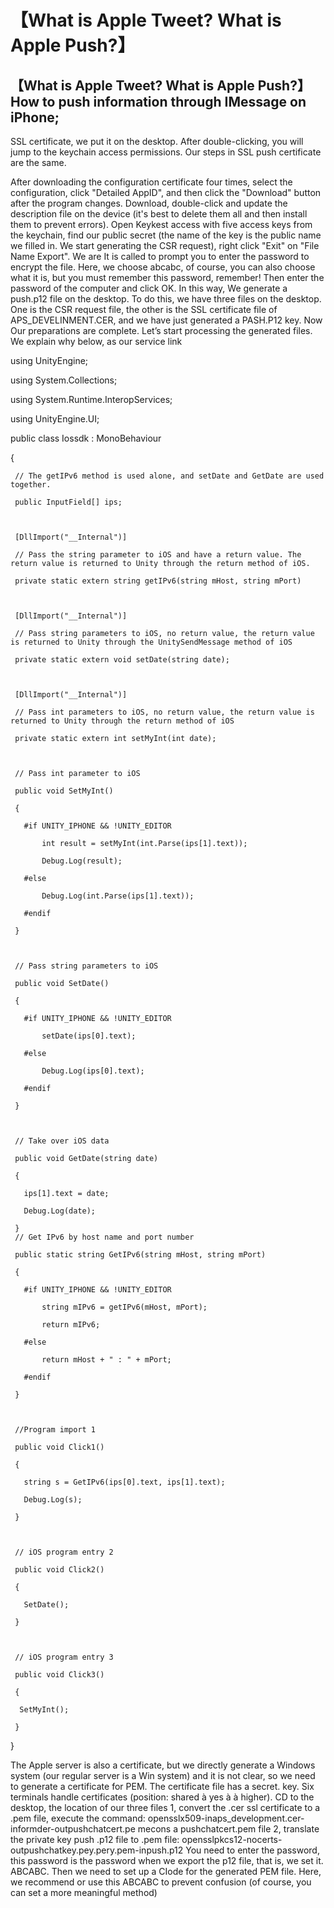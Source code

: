 # 【What is Apple Tweet? What is Apple Push?】
## 【What is Apple Tweet? What is Apple Push?】How to push information through IMessage on iPhone;


SSL certificate, we put it on the desktop. After double-clicking, you will jump to the keychain access permissions. Our steps in SSL push certificate are the same.


After downloading the configuration certificate four times, select the configuration, click "Detailed AppID", and then click the "Download" button after the program changes. Download, double-click and update the description file on the device (it's best to delete them all and then install them to prevent errors). Open Keykest access with five access keys from the keychain, find our public secret (the name of the key is the public name we filled in. We start generating the CSR request), right click "Exit" on "File Name Export". We are It is called to prompt you to enter the password to encrypt the file. Here, we choose abcabc, of course, you can also choose what it is, but you must remember this password, remember! Then enter the password of the computer and click OK. In this way, We generate a push.p12 file on the desktop. To do this, we have three files on the desktop. One is the CSR request file, the other is the SSL certificate file of APS_DEVELINMENT.CER, and we have just generated a PASH.P12 key. Now Our preparations are complete. Let’s start processing the generated files. We explain why below, as our service link

using UnityEngine;

using System.Collections;

using System.Runtime.InteropServices;

using UnityEngine.UI;

 

public class Iossdk : MonoBehaviour

{

     // The getIPv6 method is used alone, and setDate and GetDate are used together.

     public InputField[] ips;

 

     [DllImport("__Internal")]

     // Pass the string parameter to iOS and have a return value. The return value is returned to Unity through the return method of iOS.

     private static extern string getIPv6(string mHost, string mPort)

 

     [DllImport("__Internal")]

     // Pass string parameters to iOS, no return value, the return value is returned to Unity through the UnitySendMessage method of iOS

     private static extern void setDate(string date);

 

     [DllImport("__Internal")]

     // Pass int parameters to iOS, no return value, the return value is returned to Unity through the return method of iOS

     private static extern int setMyInt(int date);

 

     // Pass int parameter to iOS

     public void SetMyInt()

     {

       #if UNITY_IPHONE && !UNITY_EDITOR

           int result = setMyInt(int.Parse(ips[1].text));

           Debug.Log(result);

       #else

           Debug.Log(int.Parse(ips[1].text));

       #endif

     }

 

     // Pass string parameters to iOS

     public void SetDate()

     {

       #if UNITY_IPHONE && !UNITY_EDITOR

           setDate(ips[0].text);

       #else

           Debug.Log(ips[0].text);

       #endif

     }

 

     // Take over iOS data

     public void GetDate(string date)

     {

       ips[1].text = date;

       Debug.Log(date);

     }
     // Get IPv6 by host name and port number

     public static string GetIPv6(string mHost, string mPort)

     {

       #if UNITY_IPHONE && !UNITY_EDITOR

           string mIPv6 = getIPv6(mHost, mPort);

           return mIPv6;

       #else

           return mHost + " : " + mPort;

       #endif

     }

 

     //Program import 1

     public void Click1()

     {

       string s = GetIPv6(ips[0].text, ips[1].text);

       Debug.Log(s);

     }

 

     // iOS program entry 2

     public void Click2()

     {

       SetDate();

     }

 

     // iOS program entry 3

     public void Click3()

     {

      SetMyInt();

     }

}

The Apple server is also a certificate, but we directly generate a Windows system (our regular server is a Win system) and it is not clear, so we need to generate a certificate for PEM. The certificate file has a secret. key. Six terminals handle certificates (position: shared à yes à à higher). CD to the desktop, the location of our three files 1, convert the .cer ssl certificate to a .pem file, execute the command: opensslx509-inaps_development.cer-informder-outpushchatcert.pe mecons a pushchatcert.pem file 2, translate the private key push .p12 file to .pem file: opensslpkcs12-nocerts-outpushchatkey.pey.pery.pem-inpush.p12 You need to enter the password, this password is the password when we export the p12 file, that is, we set it. ABCABC. Then we need to set up a CIode for the generated PEM file. Here, we recommend or use this ABCABC to prevent confusion (of course, you can set a more meaningful method)
